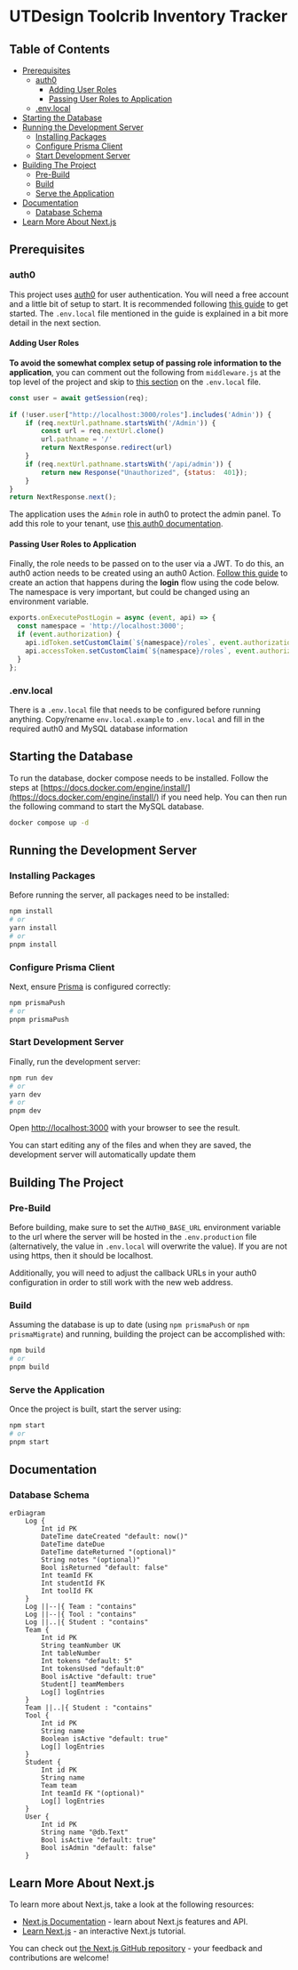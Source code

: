 # UTDesign Toolcrib Inventory Tracker

## Table of Contents

- [Prerequisites](#prerequisites)
  - [auth0](#auth0)
    - [Adding User Roles](#adding-user-roles)
    - [Passing User Roles to Application](#passing-user-roles-to-application)
  - [.env.local](#envlocal)
- [Starting the Database](#starting-the-database)
- [Running the Development Server](#running-the-development-server)
  - [Installing Packages](#installing-packages)
  - [Configure Prisma Client](#configure-prisma-client)
  - [Start Development Server](#start-development-server)
- [Building The Project](#building-the-project)
  - [Pre-Build](#pre-build)
  - [Build](#build)
  - [Serve the Application](#serve-the-application)
- [Documentation](#documentation)
  - [Database Schema](#database-schema)
- [Learn More About Next.js](#learn-more-about-nextjs)

## Prerequisites

### auth0

This project uses [auth0](https://auth0.com) for user authentication. You will need a free account and a little bit of setup to start. It is recommended following [this guide](https://auth0.com/docs/quickstart/webapp/nextjs/01-login) to get started. The `.env.local` file mentioned in the guide is explained in a bit more detail in the next section.

#### Adding User Roles

**To avoid the somewhat complex setup of passing role information to the application**, you can comment out the following from `middleware.js` at the top level of the project and skip to [this section](#envlocal) on the `.env.local` file.

```js
const user = await getSession(req);
    
if (!user.user["http://localhost:3000/roles"].includes('Admin')) {
    if (req.nextUrl.pathname.startsWith('/Admin')) {
        const url = req.nextUrl.clone()
        url.pathname = '/'
        return NextResponse.redirect(url)
    }
    if (req.nextUrl.pathname.startsWith('/api/admin')) {
        return new Response("Unauthorized", {status:  401});
    }
}
return NextResponse.next();
```

The application uses the `Admin` role in auth0 to protect the admin panel. To add this role to your tenant, use [this auth0 documentation](https://auth0.com/docs/manage-users/access-control/configure-core-rbac/roles).

#### Passing User Roles to Application

Finally, the role needs to be passed on to the user via a JWT. To do this, an auth0 action needs to be created using an auth0 Action. [Follow this guide](https://auth0.com/docs/customize/actions/write-your-first-action#create-an-action) to create an action that happens during the **login** flow using the code below. The namespace is very important, but could be changed using an environment variable.

```js
exports.onExecutePostLogin = async (event, api) => {
  const namespace = 'http://localhost:3000';
  if (event.authorization) {
    api.idToken.setCustomClaim(`${namespace}/roles`, event.authorization.roles);
    api.accessToken.setCustomClaim(`${namespace}/roles`, event.authorization.roles);
  }
};
```

### .env.local

There is a `.env.local` file that needs to be configured before running anything. Copy/rename `env.local.example` to `.env.local` and fill in the required auth0 and MySQL database information

## Starting the Database

To run the database, docker compose needs to be installed. Follow the steps at [https://docs.docker.com/engine/install/](https://docs.docker.com/engine/install/) if you need help. You can then run the following command to start the MySQL database.

```bash
docker compose up -d
```

## Running the Development Server

### Installing Packages

Before running the server, all packages need to be installed:

```bash
npm install
# or
yarn install
# or
pnpm install
```

### Configure Prisma Client

Next, ensure [Prisma](https://www.prisma.io) is configured correctly:

```bash
npm prismaPush
# or
pnpm prismaPush
```

### Start Development Server

Finally, run the development server:

```bash
npm run dev
# or
yarn dev
# or
pnpm dev
```

Open [http://localhost:3000](http://localhost:3000) with your browser to see the result.

You can start editing any of the files and when they are saved, the development server will automatically update them

## Building The Project

### Pre-Build

Before building, make sure to set the ```AUTH0_BASE_URL``` environment variable to the url where the server will be hosted in the ```.env.production``` file (alternatively, the value in `.env.local` will overwrite the value). If you are not using https, then it should be localhost.

Additionally, you will need to adjust the callback URLs in your auth0 configuration in order to still work with the new web address.

### Build

Assuming the database is up to date (using `npm prismaPush` or `npm prismaMigrate`) and running, building the project can be accomplished with:

```bash
npm build
# or
pnpm build
```

### Serve the Application

Once the project is built, start the server using:

```bash
npm start
# or
pnpm start
```

## Documentation

### Database Schema

```mermaid
erDiagram
    Log {
        Int id PK
        DateTime dateCreated "default: now()"
        DateTime dateDue
        DateTime dateReturned "(optional)"
        String notes "(optional)"
        Bool isReturned "default: false"
        Int teamId FK
        Int studentId FK
        Int toolId FK
    }
    Log ||--|{ Team : "contains"
    Log ||--|{ Tool : "contains"
    Log ||..|{ Student : "contains"
    Team {
        Int id PK
        String teamNumber UK
        Int tableNumber
        Int tokens "default: 5"
        Int tokensUsed "default:0"
        Bool isActive "default: true"
        Student[] teamMembers
        Log[] logEntries
    }
    Team ||..|{ Student : "contains"
    Tool {
        Int id PK
        String name 
        Boolean isActive "default: true"
        Log[] logEntries
    }
    Student {
        Int id PK
        String name
        Team team
        Int teamId FK "(optional)"
        Log[] logEntries
    }
    User {
        Int id PK
        String name "@db.Text"
        Bool isActive "default: true"
        Bool isAdmin "default: false"
    }
```

## Learn More About Next.js

To learn more about Next.js, take a look at the following resources:

- [Next.js Documentation](https://nextjs.org/docs) - learn about Next.js features and API.
- [Learn Next.js](https://nextjs.org/learn) - an interactive Next.js tutorial.

You can check out [the Next.js GitHub repository](https://github.com/vercel/next.js/) - your feedback and contributions are welcome!

